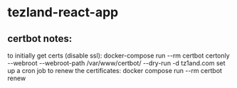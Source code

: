 # tezland-react-app

## certbot notes:
to initially get certs (disable ssl): docker-compose run --rm  certbot certonly --webroot --webroot-path /var/www/certbot/ --dry-run -d tz1and.com
set up a cron job to renew the certificates: docker compose run --rm certbot renew